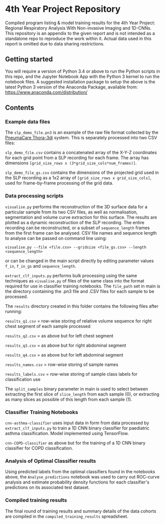 # 4th Year Project Repository
Compiled program listing &amp; model training results for the 4th Year Project: Regional Respiratory Analysis With Non-invasive Imaging and 1D-CNNs. This repository is an appendix to the given report and is not intended as a standalone repo to reproduce the work within it. Actual data used in this report is omitted due to data sharing restrictions.

## Getting started
You will require a version of Python 3.4 or above to run the Python scripts in this repo, and the Jupyter Notebook App with the Python 3 kernel to run the notebook files.
A suggested installation package to setup the above is the latest Python 3 version of the Anaconda Package, available from:
https://www.anaconda.com/distribution/

## Contents

### Example data files

The ```slp_demo_file.pn3``` is an example of the raw file format collected by the [PneumaCare Thora-3di](https://www.pneumacare.com/thora-3di) system. This is separately processed into two CSV files: 

```slp_demo_file.csv``` contains a concatenated array of the X-Y-Z coordinates for each grid point from a SLP recording for each frame. 
The array has dimensions ```[grid_size_rows x (3*grid_size_cols*num_frames)]```.

```slp_demo_file_gs.csv``` contains the dimensions of the projected grid used in the SLP recording as a 1x2 array of
```[grid_size_rows x grid_size_cols]```, used for frame-by-frame processing of the grid data.


### Data processing scripts

```visualise.py``` performs the reconstruction of the 3D surface data for a particular sample from its two CSV files, as well as normalisation, segmentation and volume curve extraction for this surface. The results are plotted as a dynamic reconstruction of the SLP recording. The entire recording can be reconstructed, or a subset of ```sequence_length``` frames from the first frame can be analysed. CSV file names and sequence length to analyse can be passed on command line using:

```visualise.py --file <file.csv> --gridsize <file_gs.csv> --length <sequence_length>```

or can be changed in the main script directly by editing parameter values ```f_in```, ```f_in_gs``` and ```sequence_length```.

```extract_clf_inputs.py``` performs bulk processing using the same techniques as ```visualise.py``` of files of the same class into the format required for use in classifier training notebooks. The ```file_path``` set in main is the directory containing the .pn3 file and .CSV files for each sample to be processed.

The ```results``` directory created in this folder contains the following files after running:

```results_q1.csv``` = row-wise storing of relative volume sequence for right chest segment of each sample processed

```results_q2.csv``` = as above but for left chest segment

```results_q3.csv``` = as above but for right abdominal segment

```results_q4.csv``` = as above but for left abdominal segment

```results_names.csv``` = row-wise storing of sample names

```results_labels.csv``` = row-wise storing of sample class labels for classification use

The ```split_samples``` binary parameter in main is used to select between extracting the first slice of ```slice_length``` from each sample (0), or extracting as many slices as possible of this length from each sample (1).


### Classifier Training Notebooks

```cnn-asthma-classifier``` uses input data in form from data processed by ```extract_clf_inputs.py``` to train a 1D CNN binary classifier for paediatric asthma classification. Model implemented using TensorFlow.


```cnn-COPD-classifier``` as above but for the training of a 1D CNN binary classifier for COPD classification.

### Analysis of Optimal Classifier results

Using predicted labels from the optimal classifiers found in the notebooks above, the ```Analyse_predictions``` notebook was used to carry out ROC-curve analysis and estimate probability density functions for each classifier's predictions on its associated test dataset.


### Compiled training results

The final round of training results and summary details of the data cohorts are compiled in the ```compiled_training_results``` spreadsheet. 



